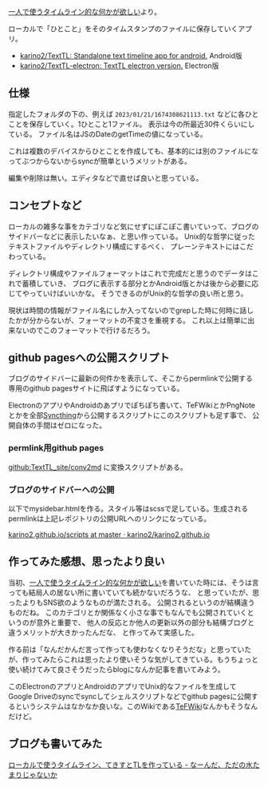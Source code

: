 [一人で使うタイムライン的な何かが欲しい](一人で使うタイムライン的な何かが欲しい.md)より。

ローカルで「ひとこと」をそのタイムスタンプのファイルに保存していくアプリ。

- [karino2/TextTL: Standalone text timeline app for android.](https://github.com/karino2/TextTL) Android版
- [karino2/TextTL-electron: TextTL electron version.](https://github.com/karino2/TextTL-electron) Electron版

## 仕様

指定したフォルダの下の、例えば `2023/01/21/1674308621113.txt` などに各ひとことを保存していく。1ひとこと1ファイル。
表示は今の所最近30件くらいにしている。
ファイル名はJSのDateのgetTimeの値になっている。

これは複数のデバイスからひとことを作成しても、基本的には別のファイルになってぶつからないからsyncが簡単というメリットがある。

編集や削除は無い。エディタなどで直せば良いと思っている。

## コンセプトなど

ローカルの雑多な事をカテゴリなど気にせずにぽこぽこ書いていって、ブログのサイドバーなどに表示したいなぁ、と思い作っている。
Unix的な哲学に従ったテキストファイルやディレクトリ構成にするべく、
プレーンテキストにはこだわっている。

ディレクトリ構成やファイルフォーマットはこれで完成だと思うのでデータはこれで蓄積していき、
ブログに表示する部分とかAndroid版とかは後から必要に応じてやっていけばいいかな。
そうできるのがUnix的な哲学の良い所と思う。

現状は時間の情報がファイル名にしか入ってないのでgrepした時に何時に話したかが分からないが、フォーマットの不変さを重視する。
これ以上は簡単に出来ないのでこのフォーマットで行けるだろう。

## github pagesへの公開スクリプト

ブログのサイドバーに最新の何件かを表示して、そこからpermlinkで公開する専用のgithub pagesサイトに飛ばすようになっている。

ElectronのアプリやAndroidのあプリでぽちぽち書いて、TeFWikiとかPngNoteとかを全部[Syncthing](Syncthing.md)から公開するスクリプトにこのスクリプトも足す事で、
公開自体の手間はゼロになった。

### permlink用github pages

[github:TextTL_site/conv2md](https://github.com/karino2/TextTL_site/scripts/conv2md) に変換スクリプトがある。

### ブログのサイドバーへの公開

以下でmysidebar.htmlを作る。スタイル等はscssで足している。生成されるpermlinkは上記レポジトリの公開URLへのリンクになっている。

[karino2.github.io/scripts at master · karino2/karino2.github.io](https://github.com/karino2/karino2.github.io/tree/master/scripts)

## 作ってみた感想、思ったより良い

当初、[一人で使うタイムライン的な何かが欲しい](一人で使うタイムライン的な何かが欲しい.md)を書いていた時には、そうは言っても結局人の居ない所に書いていても続かないだろうな、
と思っていたが、思ったよりもSNS欲のようなものが満たされる。
公開されるというのが結構違うものだね。
このカテゴリとか関係なく小さな事でもなんでも公開されていくというのが意外と重要で、
他人の反応とか他人の更新以外の部分も結構ブログと違うメリットが大きかったんだな、
と作ってみて実感した。

作る前は「なんだかんだ言って作っても使わなくなりそうだな」と思っていたが、作ってみたらこれは思ったより使いそうな気がしてきている。もうちょっと使い続けてみて良さそうだったらblogになんか記事を書いてみよう。

このElectronのアプリとAndroidのアプリでUnix的なファイルを生成してGoogle Driveのsyncでsyncしてシェルスクリプトなどでgithub pagesに公開するというシステムはなかなか良いな。このWikiである[TeFWiki](TeFWiki.md)なんかもそうなんだけど。

## ブログも書いてみた

[ローカルで使うタイムライン、てきすとTLを作っている - なーんだ、ただの水たまりじゃないか](https://karino2.github.io/2023/01/23/texttl_standalone_tl.html)